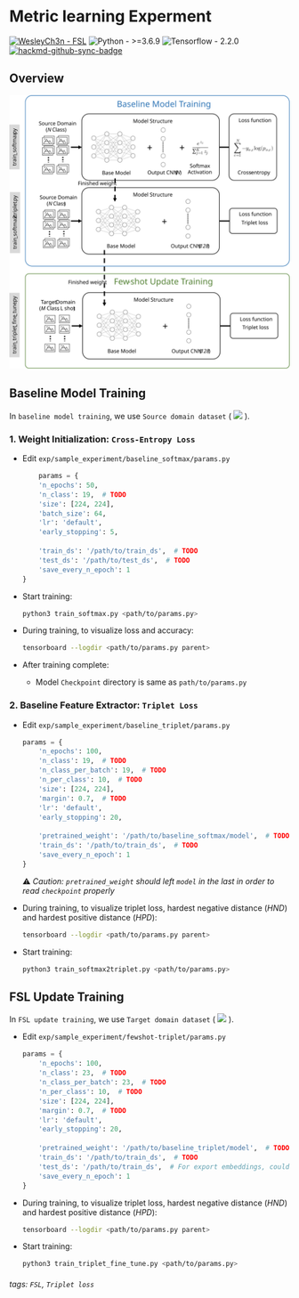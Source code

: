 # Metric learning Experment

[![WesleyCh3n - FSL](https://img.shields.io/badge/WesleyCh3n-FSL-2ea44f?logo=github)](https://github.com/WesleyCh3n/FSL)
![Python - >=3.6.9](https://img.shields.io/badge/Python->=3.6.9-informational?logo=Python)
![Tensorflow - 2.2.0](https://img.shields.io/badge/Tensorflow-2.2.0-informational?logo=Tensorflow)
[![hackmd-github-sync-badge](https://hackmd.io/ct3mDHTJR2CLHUrys-jv2A/badge)](https://hackmd.io/ct3mDHTJR2CLHUrys-jv2A)


## Overview


![](https://raw.githubusercontent.com/WesleyCh3n/FSL/main/img/flowchart.svg)

## Baseline Model Training

In `baseline model training`, we use `Source domain dataset` (
<img src="https://render.githubusercontent.com/render/math?math=D_s">
).

### 1. Weight Initialization: `Cross-Entropy Loss`

- Edit `exp/sample_experiment/baseline_softmax/params.py`

    ```python
        params = {
        'n_epochs': 50,
        'n_class': 19,  # TODO
        'size': [224, 224],
        'batch_size': 64,
        'lr': 'default',
        'early_stopping': 5,

        'train_ds': '/path/to/train_ds',  # TODO
        'test_ds': '/path/to/test_ds',  # TODO
        'save_every_n_epoch': 1
    }
    ```

- Start training:

    ```bash
    python3 train_softmax.py <path/to/params.py>
    ```

- During training, to visualize loss and accuracy:

    ```bash
    tensorboard --logdir <path/to/params.py parent>
    ```


- After training complete:
    - Model `Checkpoint` directory is same as `path/to/params.py`

### 2. Baseline Feature Extractor: `Triplet Loss`

- Edit `exp/sample_experiment/baseline_triplet/params.py`

    ```python
    params = {
        'n_epochs': 100,
        'n_class': 19,  # TODO
        'n_class_per_batch': 19,  # TODO
        'n_per_class': 10,  # TODO
        'size': [224, 224],
        'margin': 0.7,  # TODO
        'lr': 'default',
        'early_stopping': 20,

        'pretrained_weight': '/path/to/baseline_softmax/model',  # TODO
        'train_ds': '/path/to/train_ds',  # TODO
        'save_every_n_epoch': 1
    }
    ```
    ⚠️ *Caution: `pretrained_weight` should left `model` in the last in order to read `checkpoint` properly*

- During training, to visualize triplet loss, hardest negative distance (*HND*) and hardest positive distance (*HPD*):

    ```bash
    tensorboard --logdir <path/to/params.py parent>
    ```

- Start training:

    ```bash
    python3 train_softmax2triplet.py <path/to/params.py>
    ```

## FSL Update Training

In `FSL update training`, we use `Target domain dataset` (
<img src="https://render.githubusercontent.com/render/math?math=D_t">
).

- Edit `exp/sample_experiment/fewshot-triplet/params.py`

    ```python
    params = {
        'n_epochs': 100,
        'n_class': 23,  # TODO
        'n_class_per_batch': 23,  # TODO
        'n_per_class': 10,  # TODO
        'size': [224, 224],
        'margin': 0.7,  # TODO
        'lr': 'default',
        'early_stopping': 20,

        'pretrained_weight': '/path/to/baseline_triplet/model',  # TODO
        'train_ds': '/path/to/train_ds',  # TODO
        'test_ds': '/path/to/train_ds',  # For export embeddings, could be same as train_ds
        'save_every_n_epoch': 1
    }
    ```

- During training, to visualize triplet loss, hardest negative distance (*HND*) and hardest positive distance (*HPD*):

    ```bash
    tensorboard --logdir <path/to/params.py parent>
    ```

- Start training:

    ```bash
    python3 train_triplet_fine_tune.py <path/to/params.py>
    ```
###### tags: `FSL`, `Triplet loss`
